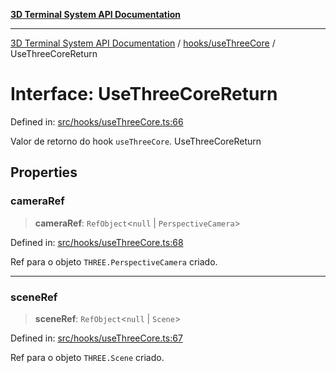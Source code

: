 [**3D Terminal System API Documentation**](../../../README.md)

***

[3D Terminal System API Documentation](../../../README.md) / [hooks/useThreeCore](../README.md) / UseThreeCoreReturn

# Interface: UseThreeCoreReturn

Defined in: [src/hooks/useThreeCore.ts:66](https://github.com/Dicommunitas/ThreeJS_Terminal_3D/blob/6f042d4d64a35f8821f49bdbe82798f7999e9e5c/src/hooks/useThreeCore.ts#L66)

Valor de retorno do hook `useThreeCore`.
 UseThreeCoreReturn

## Properties

### cameraRef

> **cameraRef**: `RefObject`\<`null` \| `PerspectiveCamera`\>

Defined in: [src/hooks/useThreeCore.ts:68](https://github.com/Dicommunitas/ThreeJS_Terminal_3D/blob/6f042d4d64a35f8821f49bdbe82798f7999e9e5c/src/hooks/useThreeCore.ts#L68)

Ref para o objeto `THREE.PerspectiveCamera` criado.

***

### sceneRef

> **sceneRef**: `RefObject`\<`null` \| `Scene`\>

Defined in: [src/hooks/useThreeCore.ts:67](https://github.com/Dicommunitas/ThreeJS_Terminal_3D/blob/6f042d4d64a35f8821f49bdbe82798f7999e9e5c/src/hooks/useThreeCore.ts#L67)

Ref para o objeto `THREE.Scene` criado.
